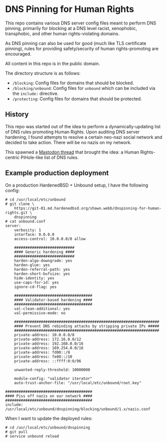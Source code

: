 # DNS Pinning for Human Rights

This repo contains various DNS server config files meant to perform
DNS pinning, primarily for blocking at a DNS level racist,
xenophobic, transphobic, and other human rights-violating domains.

As DNS pinning can also be used for good (much like TLS certificate
pinning), rules for providing safety/security of human
rights-promoting are encouraged.

All content in this repo is in the public domain.

The directory structure is as follows:

* `/blocking`: Config files for domains that should be blocked.
* `/blocking/unbound`: Config files for `unbound` which can be
  included via the `include:` directive.
* `/protecting`: Config files for domains that should be protected.

## History

This repo was started out of the idea to perform a
dynamically-updating list of DNS rules promoting Human Rights. Upon
auditing DNS server hardening, I found attempts to resolve a certain
neo-nazi social network and decided to take action. There will be no
nazis on my network.

This spawned a [Mastodon thread](https://bsd.network/@lattera/103500720691059078)
that brought the idea: a Human Rights-centric PiHole-like list of DNS
rules.

## Example production deployment

On a production HardenedBSD + Unbound setup, I have the following
config:

```plain
# cd /usr/local/etc/unbound
# git clone \
    https://git-01.md.hardenedbsd.org/shawn.webb/dnspinning-for-human-rights.git \
    dnspinning
# cat unbound.conf
server:
	verbosity: 1
	interface: 0.0.0.0
	access-control: 10.0.0.0/8 allow

	###########################
	#### Generic hardening ####
	###########################
	harden-algo-downgrade: yes
	harden-glue: yes
	harden-referral-path: yes
	harden-short-bufsize: yes
	hide-identity: yes
	use-caps-for-id: yes
	ignore-cd-flag: yes

	###################################
	#### Validator-based hardening ####
	###################################
	val-clean-additional: yes
	val-permissive-mode: no

	#################################################################
	#### Prevent DNS rebinding attacks by stripping private IPs #####
	#################################################################
	private-address: 10.0.0.0/8
	private-address: 172.16.0.0/12
	private-address: 192.168.0.0/16
	private-address: 169.254.0.0/16
	private-address: fd00::/8
	private-address: fe80::/10
	private-address: ::ffff:0:0/96

	unwanted-reply-threshold: 10000000

	module-config: "validator iterator"
	auto-trust-anchor-file: "/usr/local/etc/unbound/root.key"

#######################################
#### Piss off nazis on our network ####
#######################################
include: /usr/local/etc/unbound/dnspinning/blocking/unbound/1.x/nazis.conf
```

When I want to update the deployed rules:

```plain
# cd /usr/local/etc/unbound/dnspinning
# git pull
# service unbound reload
```
